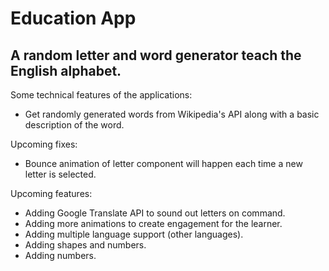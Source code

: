 # Education App

## A random letter and word generator teach the English alphabet.

Some technical features of the applications:
- Get randomly generated words from Wikipedia's API along with a basic description of the word.

Upcoming fixes:
- Bounce animation of letter component will happen each time a new letter is selected.

Upcoming features:
- Adding Google Translate API to sound out letters on command.
- Adding more animations to create engagement for the learner.
- Adding multiple language support (other languages).
- Adding shapes and numbers.
- Adding numbers.




